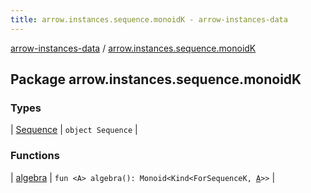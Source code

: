 ```yaml
---
title: arrow.instances.sequence.monoidK - arrow-instances-data
---
```


[arrow-instances-data](../index.html) / [arrow.instances.sequence.monoidK](./index.html)

## Package arrow.instances.sequence.monoidK

### Types

| [Sequence](-sequence/index.html) | `object Sequence` |

### Functions

| [algebra](algebra.html) | `fun <A> algebra(): Monoid<Kind<ForSequenceK, `[`A`](algebra.html#A)`>>` |

